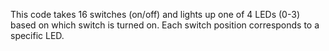 This code takes 16 switches (on/off) and lights up one of 4 LEDs (0-3) based on which switch is turned on. Each switch position corresponds to a specific LED. 